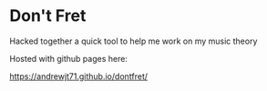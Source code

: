 # Don't Fret

Hacked together a quick tool to help me work on my music theory

Hosted with github pages here:

https://andrewjt71.github.io/dontfret/
